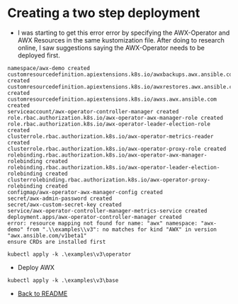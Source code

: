 # Creating a two step deployment

- I was starting to get this error error by specifying the AWX-Operator and AWX Resources in the same kustomization file. After doing to research online, I saw suggestions saying the AWX-Operator needs to be deployed first.

```shell
namespace/awx-demo created
customresourcedefinition.apiextensions.k8s.io/awxbackups.awx.ansible.com created
customresourcedefinition.apiextensions.k8s.io/awxrestores.awx.ansible.com created
customresourcedefinition.apiextensions.k8s.io/awxs.awx.ansible.com created
serviceaccount/awx-operator-controller-manager created
role.rbac.authorization.k8s.io/awx-operator-awx-manager-role created
role.rbac.authorization.k8s.io/awx-operator-leader-election-role created
clusterrole.rbac.authorization.k8s.io/awx-operator-metrics-reader created
clusterrole.rbac.authorization.k8s.io/awx-operator-proxy-role created
rolebinding.rbac.authorization.k8s.io/awx-operator-awx-manager-rolebinding created
rolebinding.rbac.authorization.k8s.io/awx-operator-leader-election-rolebinding created
clusterrolebinding.rbac.authorization.k8s.io/awx-operator-proxy-rolebinding created
configmap/awx-operator-awx-manager-config created
secret/awx-admin-password created
secret/awx-custom-secret-key created
service/awx-operator-controller-manager-metrics-service created
deployment.apps/awx-operator-controller-manager created
error: resource mapping not found for name: "awx" namespace: "awx-demo" from ".\\examples\\v3": no matches for kind "AWX" in version "awx.ansible.com/v1beta1"
ensure CRDs are installed first
```

```shell
kubectl apply -k .\examples\v3\operator
```

- Deploy AWX

```shell
kubectl apply -k .\examples\v3\base
```
- [Back to README](../README.md)
